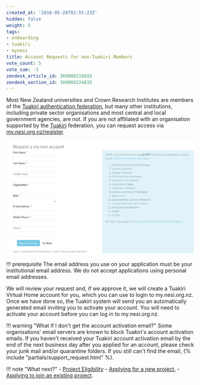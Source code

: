 ```yaml
---
created_at: '2018-05-28T02:55:23Z'
hidden: false
weight: 5
tags:
- onboarding
- tuakiri
- mynesi
title: Account Requests for non-Tuakiri Members
vote_count: 5
vote_sum: -3
zendesk_article_id: 360000216035
zendesk_section_id: 360000224835
---
```


Most New Zealand universities and Crown Research Institutes are members
of the [Tuakiri authentication
federation](https://www.reannz.co.nz/products-and-services/tuakiri/join/),
but many other institutions, including private sector organisations and
most central and local government agencies, are not. If you are not
affiliated with an organisation supported by the
[Tuakiri](https://www.reannz.co.nz/products-and-services/tuakiri/)
federation, you can request access via
[my.nesi.org.nz/register](https://my.nesi.org.nz/register).

![mceclip0.png](../../assets/images/Account_Requests_for_non_Tuakiri_Members.png)

!!! prerequisite
     The email address you use on your application must be your
     institutional email address. We do not accept applications using
     personal email addresses.

We will review your request and, if we approve it, we will create a
Tuakiri Virtual Home account for you, which you can use to login to
my.nesi.org.nz. Once we have done so, the Tuakiri system will send you
an automatically generated email inviting you to activate your account.
You will need to activate your account before you can log in to
my.nesi.org.nz.

!!! warning "What if I don't get the account activation email?"
     Some organisations' email servers are known to block Tuakiri's account
     activation emails. If you haven't received your Tuakiri account
     activation email by the end of the next business day after you applied
     for an account, please check your junk mail and/or quarantine folders.
     If you still can't find the email, {% include "partials/support_request.html" %}.

!!! note "What next?"
     -   [Project
         Eligibility](https://support.nesi.org.nz/hc/en-gb/articles/360000925176-Project-Eligibility)
     -   [Applying for a new
         project.](https://support.nesi.org.nz/hc/en-gb/articles/360000174976-Applying-for-a-NeSI-project)
     -   [Applying to join an existing
         project](../../Getting_Started/Accounts-Projects_and_Allocations/Applying_to_join_an_existing_NeSI_project.md).
